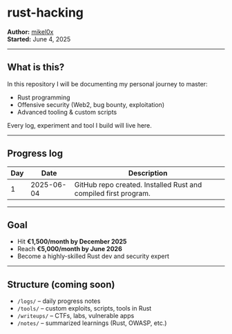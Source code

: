 # rust-hacking

**Author:** [mikel0x](https://github.com/mikel0x)  
**Started:** June 4, 2025

---

## What is this?

In this repository I will be documenting my personal journey to master:
- Rust programming
- Offensive security (Web2, bug bounty, exploitation)
- Advanced tooling & custom scripts

Every log, experiment and tool I build will live here.

---

## Progress log

| Day | Date       | Description                     |
|-----|------------|---------------------------------|
| 1   | 2025-06-04 | GitHub repo created. Installed Rust and compiled first program. |

---

## Goal

- Hit **€1,500/month by December 2025**
- Reach **€5,000/month by June 2026**
- Become a highly-skilled Rust dev and security expert

---

## Structure (coming soon)

- `/logs/` – daily progress notes
- `/tools/` – custom exploits, scripts, tools in Rust
- `/writeups/` – CTFs, labs, vulnerable apps
- `/notes/` – summarized learnings (Rust, OWASP, etc.)

